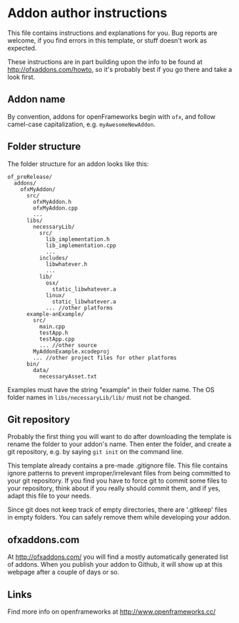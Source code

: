 Addon author instructions
================

This file contains instructions and explanations for you.
Bug reports are welcome, if you find errors in this template, or stuff doesn't work as expected.

These instructions are in part building upon the info to be found at http://ofxaddons.com/howto, so it's probably best if you go there and take a look first.

Addon name
----------
By convention, addons for openFrameworks begin with `ofx`, and follow camel-case capitalization, e.g. `myAwesomeNewAddon`.

Folder structure
----------------
The folder structure for an addon looks like this:

    of_preRelease/
      addons/
        ofxMyAddon/
          src/
            ofxMyAddon.h
            ofxMyAddon.cpp
            ...
          libs/
            necessaryLib/
              src/
                lib_implementation.h
                lib_implementation.cpp
                ...
              includes/
                libwhatever.h
                ...
              lib/
                osx/
                  static_libwhatever.a
                linux/
                  static_libwhatever.a
                ... //other platforms
          example-anExample/
            src/
              main.cpp
              testApp.h
              testApp.cpp
              ... //other source
            MyAddonExample.xcodeproj
            ... //other project files for other platforms
          bin/
            data/
              necessaryAsset.txt

Examples must have the string "example" in their folder name.
The OS folder names in `libs/necessaryLib/lib/` must not be changed.

Git repository
--------------
Probably the first thing you will want to do after downloading the template is rename the folder to your addon's name.
Then enter the folder, and create a git repository, e.g. by saying `git init` on the command line.

This template already contains a pre-made .gitignore file.
This file contains ignore patterns to prevent improper/irrelevant files from being 
committed to your git repository. 
If you find you have to force git to commit some files to your repository,
think about if you really should commit them, and if yes, adapt this file to your needs.

Since git does not keep track of empty directories, there are '.gitkeep' files in empty folders. 
You can safely remove them while developing your addon.

ofxaddons.com
-------------
At http://ofxaddons.com/ you will find a mostly automatically generated list of addons. When you publish your addon to Github, it will show up at this webpage after a couple of days or so.

Links
-----
Find more info on openframeworks at http://www.openframeworks.cc/
